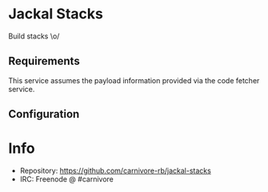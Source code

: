 # Jackal Stacks

Build stacks \o/

## Requirements

This service assumes the payload information provided via the code
fetcher service.

## Configuration

# Info

* Repository: https://github.com/carnivore-rb/jackal-stacks
* IRC: Freenode @ #carnivore
